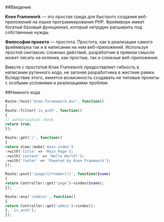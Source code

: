 

##Введение

**Knee Framework** — это простая среда для быстрого создания веб-приложений на языке программирования PHP. 
Фреймворк имеет богатый базовый функционал, который нетрудно расширить под собственные нужды.

**Философия проекта** — простота. Простота, как в реализации самого фреймворка так и в написание на нем веб-приложений.
Используя простой синтаксис сложных действий, разработчик в прямом смысле может писать на коленке, как простые, так и сложные веб-приложения.

Вместе с простотой Knee Framework предоставляет гибкость в написании рутинного кода, не загоняя разработчика в жесткие рамки.
Вследствие этого, имеется возможность создавать не типовые проекты с особыми условиями и реализациями проблем.

##Немного кода

```php
Route::host('knee-faramework.dev', function()
{	
Route::filter('is_auth', function()
{
// authorization check
return true;
});

Route::get('/', function()
{		
return View::make('main.index')
->with('title' => 'Main Page');
->with('content' => 'Hello World!');
->with('footer' => 'Powered by Knee Framework');
});

Route::post('/page/{<*name>}?/', function($name)
{			
return Controller::get('page')->index($name);
});

Route::any('/admin/', function()
{			
return Controller::get('admin')->index();
}, 'is_auth');	
});
```

